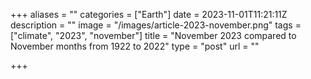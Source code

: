 +++
aliases = ""
categories = ["Earth"]
date = 2023-11-01T11:21:11Z
description = ""
image = "/images/article-2023-november.png"
tags = ["climate", "2023", "november"]
title = "November 2023 compared to November months from 1922 to 2022"
type = "post"
url = ""

+++
